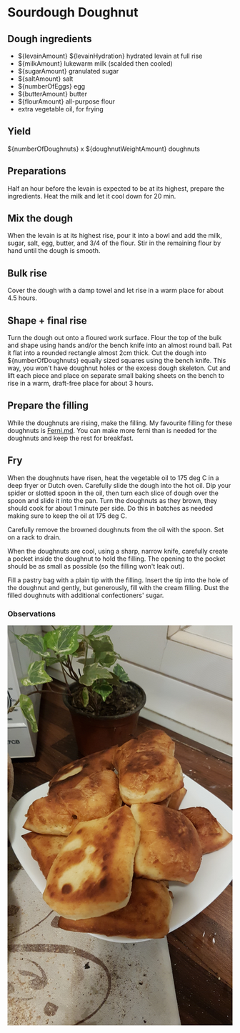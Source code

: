 # Sourdough Doughnut

## Dough ingredients
- ${levainAmount} ${levainHydration} hydrated levain at full rise
- ${milkAmount} lukewarm milk (scalded then cooled)
- ${sugarAmount} granulated sugar
- ${saltAmount} salt
- ${numberOfEggs} egg 
- ${butterAmount} butter
- ${flourAmount} all-purpose flour
- extra vegetable oil, for frying

## Yield
${numberOfDoughnuts} x ${doughnutWeightAmount} doughnuts

## Preparations
Half an hour before the levain is expected to be at its highest, prepare the ingredients. Heat the milk and let it cool down for 20 min. 

## Mix the dough
When the levain is at its highest rise, pour it into a bowl and add the milk, sugar, salt, egg, butter, and 3/4 of the flour. Stir in the remaining flour by hand until the dough is smooth.

## Bulk rise
Cover the dough with a damp towel and let rise in a warm place for about 4.5 hours.

## Shape + final rise
Turn the dough out onto a floured work surface. Flour the top of the bulk and shape using hands and/or the bench knife into an almost round ball. Pat it flat into a rounded rectangle almost 2cm thick. Cut the dough into ${numberOfDoughnuts} equally sized squares using the bench knife. This way, you won't have doughnut holes or the excess dough skeleton. Cut and lift each piece and place on separate small baking sheets on the bench to rise in a warm, draft-free place for about 3 hours.

## Prepare the filling
While the doughnuts are rising, make the filling. My favourite filling for these doughnuts is [Ferni.md](Ferni.md). You can make more ferni than is needed for the doughnuts and keep the rest for breakfast.

## Fry
When the doughnuts have risen, heat the vegetable oil to 175 deg C in a deep fryer or Dutch oven. Carefully slide the dough into the hot oil. Dip your spider or slotted spoon in the oil, then turn each slice of dough over the spoon and slide it into the pan. Turn the doughnuts as they brown, they should cook for about 1 minute per side. Do this in batches as needed making sure to keep the oil at 175 deg C.

Carefully remove the browned doughnuts from the oil with the spoon. Set on a rack to drain.

When the doughnuts are cool, using a sharp, narrow knife, carefully create a pocket inside the doughnut to hold the filling. The opening to the pocket should be as small as possible (so the filling won't leak out).

Fill a pastry bag with a plain tip with the filling. Insert the tip into the hole of the doughnut and gently, but generously, fill with the cream filling. Dust the filled doughnuts with additional confectioners' sugar.

### Observations
![Fried doughnuts](images/Doughnut%202.jpg)
